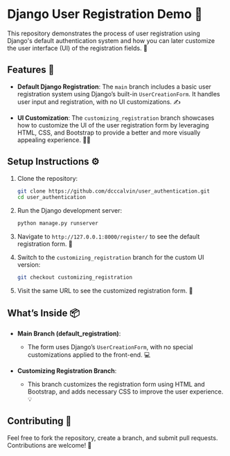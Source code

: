 # Django User Registration Demo 📝

This repository demonstrates the process of user registration using Django's default authentication system and how you can later customize the user interface (UI) of the registration fields. 🔐

## Features 🌟

- **Default Django Registration**: The `main` branch includes a basic user registration system using Django’s built-in `UserCreationForm`. It handles user input and registration, with no UI customizations. ✍️
  
- **UI Customization**: The `customizing_registration` branch showcases how to customize the UI of the user registration form by leveraging HTML, CSS, and Bootstrap to provide a better and more visually appealing experience. 🎨✨

## Setup Instructions ⚙️

1. Clone the repository:

    ```bash
    git clone https://github.com/dcccalvin/user_authentication.git
    cd user_authentication
    ```

2. Run the Django development server:

    ```bash
    python manage.py runserver
    ```

3. Navigate to `http://127.0.0.1:8000/register/` to see the default registration form. 🚀

4. Switch to the `customizing_registration` branch for the custom UI version:

    ```bash
    git checkout customizing_registration
    ```

5. Visit the same URL to see the customized registration form. 🎨

## What’s Inside 📦

- **Main Branch (default_registration)**:  
   - The form uses Django’s `UserCreationForm`, with no special customizations applied to the front-end. 💻

- **Customizing Registration Branch**:  
   - This branch customizes the registration form using HTML and Bootstrap, and adds necessary CSS to improve the user experience. 💡

## Contributing 🤝

Feel free to fork the repository, create a branch, and submit pull requests. Contributions are welcome! 💬

